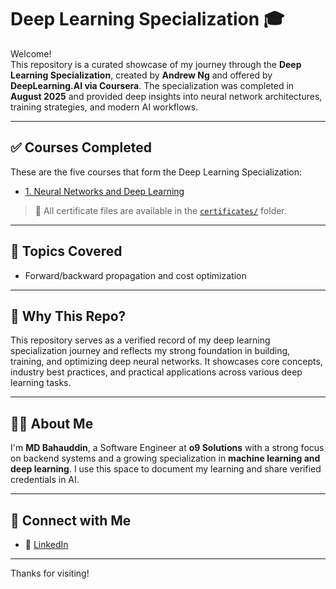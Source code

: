 # Deep Learning Specialization 🎓

Welcome!  
This repository is a curated showcase of my journey through the **Deep Learning Specialization**, created by **Andrew Ng** and offered by **DeepLearning.AI via Coursera**. The specialization was completed in **August 2025** and provided deep insights into neural network architectures, training strategies, and modern AI workflows.

---

## ✅ Courses Completed

These are the five courses that form the Deep Learning Specialization:

- [1. Neural Networks and Deep Learning](https://www.coursera.org/learn/neural-networks-deep-learning)  

> 📂 All certificate files are available in the [`certificates/`](./certificates) folder.

---

## 🧠 Topics Covered

- Forward/backward propagation and cost optimization  

---

## 📌 Why This Repo?

This repository serves as a verified record of my deep learning specialization journey and reflects my strong foundation in building, training, and optimizing deep neural networks. It showcases core concepts, industry best practices, and practical applications across various deep learning tasks.

---

## 🙋‍♂️ About Me

I'm **MD Bahauddin**, a Software Engineer at **o9 Solutions** with a strong focus on backend systems and a growing specialization in **machine learning and deep learning**. I use this space to document my learning and share verified credentials in AI.

---

## 🔗 Connect with Me

- 💼 [LinkedIn](https://www.linkedin.com/in/bahau/)

---

Thanks for visiting!
